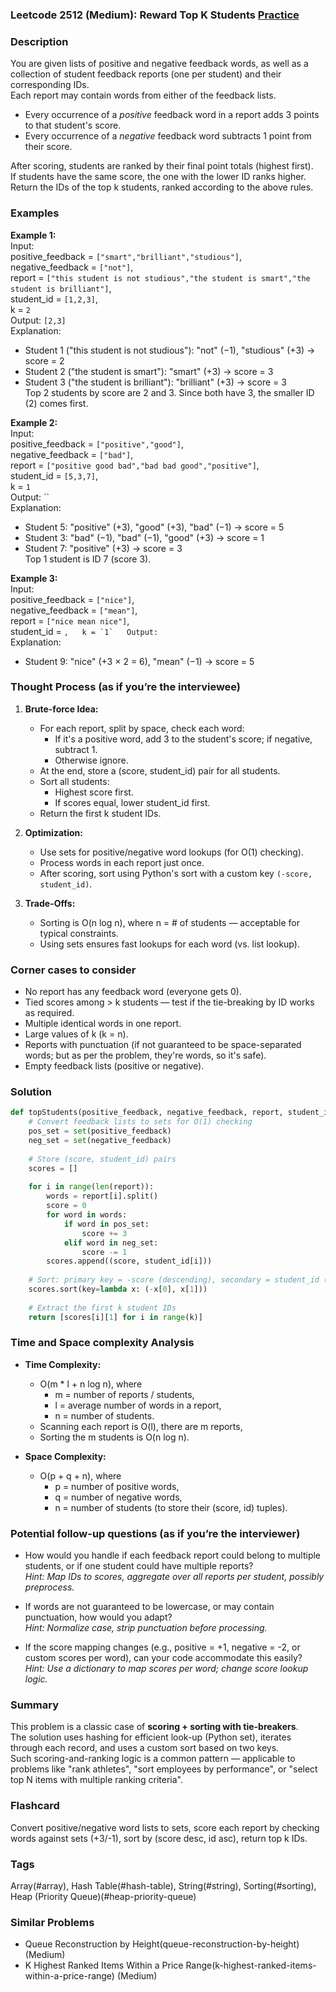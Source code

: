### Leetcode 2512 (Medium): Reward Top K Students [Practice](https://leetcode.com/problems/reward-top-k-students)

### Description  
You are given lists of positive and negative feedback words, as well as a collection of student feedback reports (one per student) and their corresponding IDs.  
Each report may contain words from either of the feedback lists.  
- Every occurrence of a *positive* feedback word in a report adds 3 points to that student's score.
- Every occurrence of a *negative* feedback word subtracts 1 point from their score.

After scoring, students are ranked by their final point totals (highest first).  
If students have the same score, the one with the lower ID ranks higher.  
Return the IDs of the top k students, ranked according to the above rules.

### Examples  

**Example 1:**  
Input:  
positive_feedback = `["smart","brilliant","studious"]`,  
negative_feedback = `["not"]`,  
report = `["this student is not studious","the student is smart","the student is brilliant"]`,  
student_id = `[1,2,3]`,  
k = `2`  
Output: `[2,3]`  
Explanation:  
- Student 1 ("this student is not studious"): "not" (−1), "studious" (+3) → score = 2  
- Student 2 ("the student is smart"): "smart" (+3) → score = 3  
- Student 3 ("the student is brilliant"): "brilliant" (+3) → score = 3  
Top 2 students by score are 2 and 3. Since both have 3, the smaller ID (2) comes first.

**Example 2:**  
Input:  
positive_feedback = `["positive","good"]`,  
negative_feedback = `["bad"]`,  
report = `["positive good bad","bad bad good","positive"]`,  
student_id = `[5,3,7]`,  
k = `1`  
Output: ``  
Explanation:  
- Student 5: "positive" (+3), "good" (+3), "bad" (−1) → score = 5  
- Student 3: "bad" (−1), "bad" (−1), "good" (+3) → score = 1  
- Student 7: "positive" (+3) → score = 3  
Top 1 student is ID 7 (score 3).

**Example 3:**  
Input:  
positive_feedback = `["nice"]`,  
negative_feedback = `["mean"]`,  
report = `["nice mean nice"]`,  
student_id = ``,  
k = `1`  
Output: ``  
Explanation:  
- Student 9: "nice" (+3 × 2 = 6), "mean" (−1) → score = 5

### Thought Process (as if you’re the interviewee)  

1. **Brute-force Idea:**  
    - For each report, split by space, check each word:  
        - If it's a positive word, add 3 to the student's score; if negative, subtract 1.  
        - Otherwise ignore.
    - At the end, store a (score, student_id) pair for all students.
    - Sort all students:  
        - Highest score first.  
        - If scores equal, lower student_id first.  
    - Return the first k student IDs.

2. **Optimization:**  
    - Use sets for positive/negative word lookups (for O(1) checking).
    - Process words in each report just once.
    - After scoring, sort using Python's sort with a custom key `(-score, student_id)`.

3. **Trade-Offs:**  
    - Sorting is O(n log n), where n = # of students — acceptable for typical constraints.
    - Using sets ensures fast lookups for each word (vs. list lookup).

### Corner cases to consider  
- No report has any feedback word (everyone gets 0).
- Tied scores among > k students — test if the tie-breaking by ID works as required.
- Multiple identical words in one report.
- Large values of k (k = n).
- Reports with punctuation (if not guaranteed to be space-separated words; but as per the problem, they're words, so it's safe).
- Empty feedback lists (positive or negative).

### Solution

```python
def topStudents(positive_feedback, negative_feedback, report, student_id, k):
    # Convert feedback lists to sets for O(1) checking
    pos_set = set(positive_feedback)
    neg_set = set(negative_feedback)
    
    # Store (score, student_id) pairs
    scores = []
    
    for i in range(len(report)):
        words = report[i].split()
        score = 0
        for word in words:
            if word in pos_set:
                score += 3
            elif word in neg_set:
                score -= 1
        scores.append((score, student_id[i]))
    
    # Sort: primary key = -score (descending), secondary = student_id (ascending)
    scores.sort(key=lambda x: (-x[0], x[1]))
    
    # Extract the first k student IDs
    return [scores[i][1] for i in range(k)]
```

### Time and Space complexity Analysis  

- **Time Complexity:**  
    - O(m \* l + n log n), where  
        - m = number of reports / students,  
        - l = average number of words in a report,  
        - n = number of students.  
    - Scanning each report is O(l), there are m reports,  
    - Sorting the m students is O(n log n).

- **Space Complexity:**  
    - O(p + q + n), where  
        - p = number of positive words,  
        - q = number of negative words,  
        - n = number of students (to store their (score, id) tuples).

### Potential follow-up questions (as if you’re the interviewer)  

- How would you handle if each feedback report could belong to multiple students, or if one student could have multiple reports?  
  *Hint: Map IDs to scores, aggregate over all reports per student, possibly preprocess.*

- If words are not guaranteed to be lowercase, or may contain punctuation, how would you adapt?  
  *Hint: Normalize case, strip punctuation before processing.*

- If the score mapping changes (e.g., positive = +1, negative = -2, or custom scores per word), can your code accommodate this easily?  
  *Hint: Use a dictionary to map scores per word; change score lookup logic.*

### Summary
This problem is a classic case of **scoring + sorting with tie-breakers**.  
The solution uses hashing for efficient look-up (Python set), iterates through each record, and uses a custom sort based on two keys.  
Such scoring-and-ranking logic is a common pattern — applicable to problems like "rank athletes", "sort employees by performance", or "select top N items with multiple ranking criteria".


### Flashcard
Convert positive/negative word lists to sets, score each report by checking words against sets (+3/-1), sort by (score desc, id asc), return top k IDs.

### Tags
Array(#array), Hash Table(#hash-table), String(#string), Sorting(#sorting), Heap (Priority Queue)(#heap-priority-queue)

### Similar Problems
- Queue Reconstruction by Height(queue-reconstruction-by-height) (Medium)
- K Highest Ranked Items Within a Price Range(k-highest-ranked-items-within-a-price-range) (Medium)